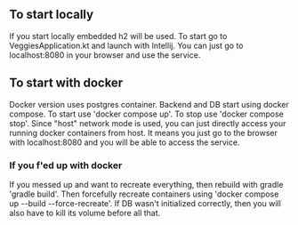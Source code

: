 ## To start locally
If you start locally embedded h2 will be used.
To start go to VeggiesApplication.kt and launch with Intellij.
You can just go to localhost:8080 in your browser and use the service.
## To start with docker
Docker version uses postgres container.
Backend and DB start using docker compose.
To start use 'docker compose up'.
To stop use 'docker compose stop'.
Since "host" network mode is used, you can just directly
access your running docker containers from host.
It means you just go to the browser with localhost:8080 and
you will be able to access the service.
### If you f'ed up with docker
If you messed up and want to recreate everything, then
rebuild with gradle 'gradle build'. Then forcefully recreate containers
using 'docker compose up --build --force-recreate'. If DB wasn't initialized
correctly, then you will also have to kill its volume before all that.